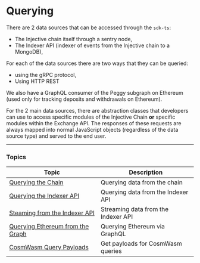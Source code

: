 # Querying

There are 2 data sources that can be accessed through the `sdk-ts`:

* The Injective chain itself through a sentry node,
* The Indexer API (indexer of events from the Injective chain to a MongoDB),

For each of the data sources there are two ways that they can be queried:

* using the gRPC protocol,
* Using HTTP REST

We also have a GraphQL consumer of the Peggy subgraph on Ethereum (used only for tracking deposits and withdrawals on Ethereum).

For the 2 main data sources, there are abstraction classes that developers can use to access specific modules of the Injective Chain **or** specific modules within the Exchange API. The responses of these requests are always mapped into normal JavaScript objects (regardless of the data source type) and served to the end user.

***

### Topics

| Topic                                                                        | Description                         |
| ---------------------------------------------------------------------------- | ----------------------------------- |
| [Querying the Chain](querying-chain/)                                        | Querying data from the chain        |
| [Querying the Indexer API](querying-api/)                                    | Querying data from the Indexer API  |
| [Steaming from the Indexer API](querying-api/streaming-indexer-portfolio.md) | Streaming data from the Indexer API |
| [Querying Ethereum from the Graph](querying-ethereum.md)                     | Querying Ethereum via GraphQL       |
| [CosmWasm Query Payloads](querying-chain/querying-chain-cosmwasm.md)         | Get payloads for CosmWasm queries   |
